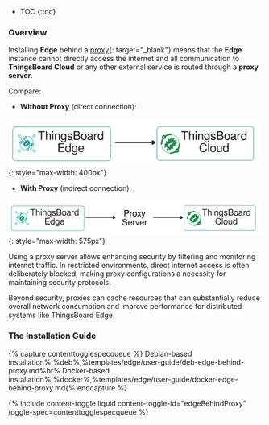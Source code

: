 * TOC
{:toc}

### Overview

Installing **Edge** behind a [proxy](https://en.wikipedia.org/wiki/Proxy_server){: target="_blank"} means that the **Edge** instance cannot directly access the internet and all communication to **ThingsBoard Cloud** or any other external service is routed through a **proxy server**.

Compare:
* **Without Proxy** (direct connection):

![Without Proxy](/images/edge/config/edge-behind-proxy/without-proxy.webp){: style="max-width: 400px"}

* **With Proxy** (indirect connection):

![With Proxy](/images/edge/config/edge-behind-proxy/with-proxy.webp){: style="max-width: 575px"}

Using a proxy server allows enhancing security by filtering and monitoring internet traffic. In restricted environments, direct internet access is often deliberately blocked, making proxy configurations a necessity for maintaining security protocols. 

Beyond security, proxies can cache resources that can substantially reduce overall network consumption and improve performance for distributed systems like ThingsBoard Edge.

### The Installation Guide

{% capture contenttogglespecqueue %}
Debian-based installation%,%deb%,%templates/edge/user-guide/deb-edge-behind-proxy.md%br%
Docker-based installation%,%docker%,%templates/edge/user-guide/docker-edge-behind-proxy.md{% endcapture %}

{% include content-toggle.liquid content-toggle-id="edgeBehindProxy" toggle-spec=contenttogglespecqueue %}  